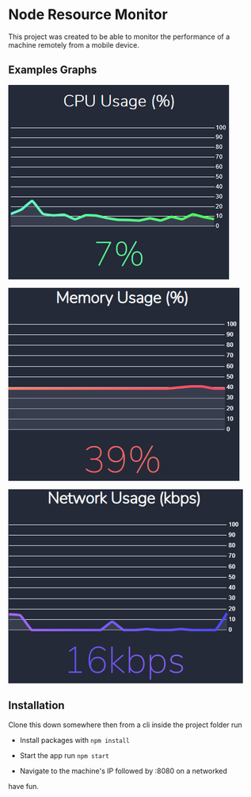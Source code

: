# Node Resource Monitor

This project was created to be able to monitor the performance of a machine remotely from a mobile device.

## Examples Graphs

![CPU](https://raw.githubusercontent.com/CameronGuthrie/JS_TOP_GRAPH/main/assets/CPU.png)

![MEM](https://raw.githubusercontent.com/CameronGuthrie/JS_TOP_GRAPH/main/assets/MEM.png)

![NET](https://raw.githubusercontent.com/CameronGuthrie/JS_TOP_GRAPH/main/assets/NET.png)

## Installation

Clone this down somewhere then from a cli inside the project folder run

* Install packages with `npm install`

* Start the app run `npm start`

* Navigate to the machine's IP followed by :8080 on a networked

have fun.
